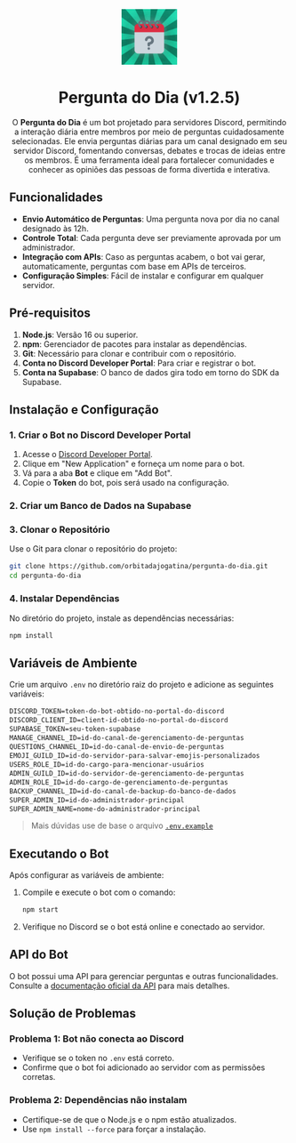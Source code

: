 <div align="center">
   <img src="/public/logo.png" width="100" height="100" />
   
   # Pergunta do Dia (v1.2.5)
   
   O **Pergunta do Dia** é um bot projetado para servidores Discord, permitindo a interação diária entre membros por meio de perguntas cuidadosamente selecionadas. Ele envia perguntas diárias para um canal designado em seu servidor Discord, fomentando conversas, debates e trocas de ideias entre os membros. É uma ferramenta ideal para fortalecer comunidades e conhecer as opiniões das pessoas de forma divertida e interativa.
</div>

## Funcionalidades

- **Envio Automático de Perguntas**: Uma pergunta nova por dia no canal designado às 12h.
- **Controle Total**: Cada pergunta deve ser previamente aprovada por um administrador.
- **Integração com APIs**: Caso as perguntas acabem, o bot vai gerar, automaticamente, perguntas com base em APIs de terceiros.
- **Configuração Simples**: Fácil de instalar e configurar em qualquer servidor.

## Pré-requisitos

1. **Node.js**: Versão 16 ou superior.
2. **npm**: Gerenciador de pacotes para instalar as dependências.
3. **Git**: Necessário para clonar e contribuir com o repositório.
4. **Conta no Discord Developer Portal**: Para criar e registrar o bot.
5. **Conta na Supabase**: O banco de dados gira todo em torno do SDK da Supabase.

## Instalação e Configuração

### 1. Criar o Bot no Discord Developer Portal

1. Acesse o [Discord Developer Portal](https://discord.com/developers/applications).
2. Clique em "New Application" e forneça um nome para o bot.
3. Vá para a aba **Bot** e clique em "Add Bot".
4. Copie o **Token** do bot, pois será usado na configuração.

### 2. Criar um Banco de Dados na Supabase

### 3. Clonar o Repositório

Use o Git para clonar o repositório do projeto:

```bash
git clone https://github.com/orbitadajogatina/pergunta-do-dia.git
cd pergunta-do-dia
```

### 4. Instalar Dependências

No diretório do projeto, instale as dependências necessárias:

```bash
npm install
```

## Variáveis de Ambiente

Crie um arquivo `.env` no diretório raiz do projeto e adicione as seguintes variáveis:

```env
DISCORD_TOKEN=token-do-bot-obtido-no-portal-do-discord
DISCORD_CLIENT_ID=client-id-obtido-no-portal-do-discord
SUPABASE_TOKEN=seu-token-supabase
MANAGE_CHANNEL_ID=id-do-canal-de-gerenciamento-de-perguntas
QUESTIONS_CHANNEL_ID=id-do-canal-de-envio-de-perguntas
EMOJI_GUILD_ID=id-do-servidor-para-salvar-emojis-personalizados
USERS_ROLE_ID=id-do-cargo-para-mencionar-usuários
ADMIN_GUILD_ID=id-do-servidor-de-gerenciamento-de-perguntas
ADMIN_ROLE_ID=id-do-cargo-de-gerenciamento-de-perguntas
BACKUP_CHANNEL_ID=id-do-canal-de-backup-do-banco-de-dados
SUPER_ADMIN_ID=id-do-administrador-principal
SUPER_ADMIN_NAME=nome-do-administrador-principal
```

> Mais dúvidas use de base o arquivo [`.env.example`](/.env.example)

## **Executando o Bot**

Após configurar as variáveis de ambiente:

1. Compile e execute o bot com o comando:

   ```bash
   npm start
   ```

2. Verifique no Discord se o bot está online e conectado ao servidor.

## **API do Bot**

O bot possui uma API para gerenciar perguntas e outras funcionalidades. Consulte a [documentação oficial da API](https://rbitadajogatina.mintlify.app/introduction) para mais detalhes.

## Solução de Problemas

### Problema 1: Bot não conecta ao Discord

- Verifique se o token no `.env` está correto.
- Confirme que o bot foi adicionado ao servidor com as permissões corretas.

### Problema 2: Dependências não instalam

- Certifique-se de que o Node.js e o npm estão atualizados.
- Use `npm install --force` para forçar a instalação.

